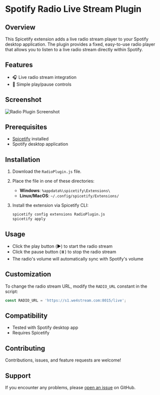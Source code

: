 
# Spotify Radio Live Stream Plugin

## Overview

This Spicetify extension adds a live radio stream player to your Spotify desktop application. The plugin provides a fixed, easy-to-use radio player that allows you to listen to a live radio stream directly within Spotify.

## Features

- 🎧 Live radio stream integration
- 🔘 Simple play/pause controls


## Screenshot

![Radio Plugin Screenshot](https://i.postimg.cc/RFJhrzwJ/42-1x-shots-so.png)

## Prerequisites

- [Spicetify](https://spicetify.app/) installed
- Spotify desktop application

## Installation

1. Download the `RadioPlugin.js` file.

2. Place the file in one of these directories:
   - **Windows**: `%appdata%\spicetify\Extensions\`
   - **Linux/MacOS**: `~/.config/spicetify/Extensions/`

3. Install the extension via Spicetify CLI:
   ```bash
   spicetify config extensions RadioPlugin.js
   spicetify apply
   ```

## Usage

- Click the play button (▶️) to start the radio stream
- Click the pause button (⏸️) to stop the radio stream
- The radio's volume will automatically sync with Spotify's volume

## Customization

To change the radio stream URL, modify the `RADIO_URL` constant in the script:
```javascript
const RADIO_URL = 'https://s1.we4stream.com:8015/live';
```

## Compatibility

- Tested with Spotify desktop app
- Requires Spicetify


## Contributing

Contributions, issues, and feature requests are welcome!

## Support

If you encounter any problems, please [open an issue](your-github-repo-issues-link) on GitHub.
